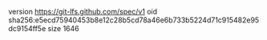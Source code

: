version https://git-lfs.github.com/spec/v1
oid sha256:e5ecd75940453b8e12c28b5cd78a46e6b733b5224d71c915482e95dc9154ff5e
size 1646
